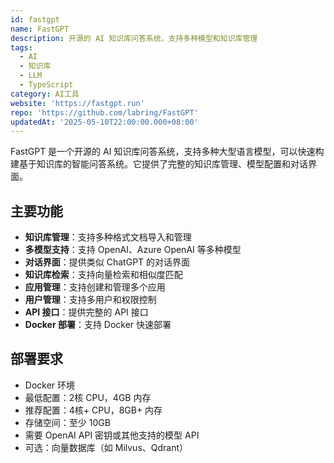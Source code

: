 ```yaml
---
id: fastgpt
name: FastGPT
description: 开源的 AI 知识库问答系统，支持多种模型和知识库管理
tags:
  - AI
  - 知识库
  - LLM
  - TypeScript
category: AI工具
website: 'https://fastgpt.run'
repo: 'https://github.com/labring/FastGPT'
updatedAt: '2025-05-10T22:00:00.000+08:00'
---
```


FastGPT 是一个开源的 AI 知识库问答系统，支持多种大型语言模型，可以快速构建基于知识库的智能问答系统。它提供了完整的知识库管理、模型配置和对话界面。

## 主要功能

- **知识库管理**：支持多种格式文档导入和管理
- **多模型支持**：支持 OpenAI、Azure OpenAI 等多种模型
- **对话界面**：提供类似 ChatGPT 的对话界面
- **知识库检索**：支持向量检索和相似度匹配
- **应用管理**：支持创建和管理多个应用
- **用户管理**：支持多用户和权限控制
- **API 接口**：提供完整的 API 接口
- **Docker 部署**：支持 Docker 快速部署

## 部署要求

- Docker 环境
- 最低配置：2核 CPU，4GB 内存
- 推荐配置：4核+ CPU，8GB+ 内存
- 存储空间：至少 10GB
- 需要 OpenAI API 密钥或其他支持的模型 API
- 可选：向量数据库（如 Milvus、Qdrant） 